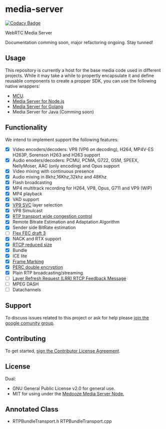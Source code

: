 # media-server

[![Codacy Badge](https://api.codacy.com/project/badge/Grade/d6a13f1d0ab5428c95cb977af50e344b)](https://www.codacy.com/app/murillo128/media-server?utm_source=github.com&utm_medium=referral&utm_content=medooze/media-server&utm_campaign=badger)

WebRTC Media Server

Documentation comming soon, major refactoring ongoing. Stay tunned!

## Usage
This repository is currently a host for the base media code used in different projects. While it may take a while to propertly encapsulate it and define reusable components to create a propper SDK, you can use the following native wrappers:
 - [MCU](http://medooze.com/products/mcu.aspx).
 - [Media Server for Node.js](https://github.com/medooze/media-server-node)
 - [Media Server for Golang](https://github.com/notedit/media-server-go)
 - Media Server for Java (Comming soon)

## Functionality
We intend to implement support the following features:

- [x] Video encoders/decoders: VP8 (VP6 on decoding), H264, MP4V-ES H263P, Sorenson H263 and H263 support
- [x] Audio enoders/decoders: PCMU, PCMA, G722, GSM, SPEEX, NellyMoser, AAC (only encoding) and Opus support
- [x] Video mixing with continuous presence
- [x] Audio mixing in 8khz,16Khz,32khz and 48Khz
- [x] Flash broadcasting
- [x] MP4 multitrack recording for H264, VP8, Opus, G711 and VP9 (WIP)
- [x] MP4 playback
- [x] VAD support
- [x] [VP9 SVC](https://tools.ietf.org/html/draft-ietf-payload-tvp9-02) layer selection
- [x] VP8 Simulcast
- [x] [RTP transport wide congestion control](https://tools.ietf.org/html/draft-holmer-rmcat-transport-wide-cc-extensions-01)
- [x] Remote Bitrate Estimation and Adaptation Algorithm
- [x] Sender side BitRate estimation
- [ ] [Flex FEC draft 3](https://tools.ietf.org/html/draft-ietf-payload-flexible-fec-scheme-03)
- [x] NACK and RTX support
- [x] [RTCP reduced size](https://tools.ietf.org/html/rfc5506)
- [x] Bundle
- [x] ICE lite
- [x] [Frame Marking](https://tools.ietf.org/html/draft-ietf-avtext-framemarking-04)
- [x] [PERC double encryption](https://tools.ietf.org/html/draft-ietf-perc-double-03)
- [x] Plain RTP broadcasting/streaming
- [ ] [Layer Refresh Request (LRR) RTCP Feedback Message](https://datatracker.ietf.org/doc/html/draft-ietf-avtext-lrr-04)
- [ ] MPEG DASH
- [ ] Datachannels

## Support
To discuss issues related to this project or ask for help please [join the google comunity group](https://groups.google.com/forum/#!forum/medooze).

## Contributing
To get started, [sign the Contributor License Agreement](https://www.clahub.com/agreements/medooze/media-server).

## License
Dual:
 - GNU General Public License v2.0 for general use.
 - MIT for using under the [Medooze Media Server Node.](https://github.com/medooze/media-server-node)
 
 
 ## Annotated Class
 
 - RTPBundleTransport.h RTPBundleTransport.cpp
